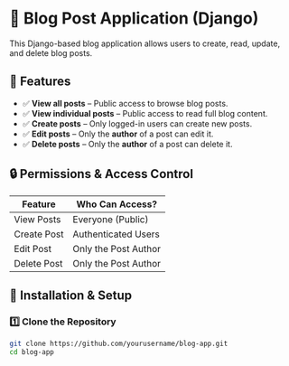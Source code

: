 # 📝 Blog Post Application (Django)
This Django-based blog application allows users to create, read, update, and delete blog posts. 

## 🚀 Features
- ✅ **View all posts** – Public access to browse blog posts.
- ✅ **View individual posts** – Public access to read full blog content.
- ✅ **Create posts** – Only logged-in users can create new posts.
- ✅ **Edit posts** – Only the **author** of a post can edit it.
- ✅ **Delete posts** – Only the **author** of a post can delete it.

## 🔒 Permissions & Access Control
| Feature       | Who Can Access? |
|--------------|----------------|
| View Posts   | Everyone (Public) |
| Create Post  | Authenticated Users |
| Edit Post    | Only the Post Author |
| Delete Post  | Only the Post Author |

## 🔧 Installation & Setup
### 1️⃣ Clone the Repository
```bash
git clone https://github.com/yourusername/blog-app.git
cd blog-app

